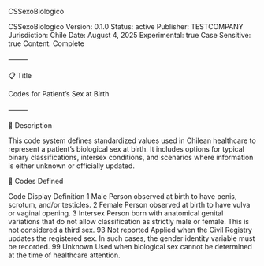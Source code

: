 CSSexoBiologico

CSSexoBiologico
Version: 0.1.0
Status: active
Publisher: TESTCOMPANY
Jurisdiction: Chile
Date: August 4, 2025
Experimental: true
Case Sensitive: true
Content: Complete


⸻

📋 Title

Codes for Patient’s Sex at Birth

⸻

📝 Description

This code system defines standardized values used in Chilean healthcare to represent a patient’s biological sex at birth. It includes options for typical binary classifications, intersex conditions, and scenarios where information is either unknown or officially updated.

🧾 Codes Defined

Code
Display
Definition
1
Male
Person observed at birth to have penis, scrotum, and/or testicles.
2
Female
Person observed at birth to have vulva or vaginal opening.
3
Intersex
Person born with anatomical genital variations that do not allow classification as strictly male or female. This is not considered a third sex.
93
Not reported
Applied when the Civil Registry updates the registered sex. In such cases, the gender identity variable must be recorded.
99
Unknown
Used when biological sex cannot be determined at the time of healthcare attention.

